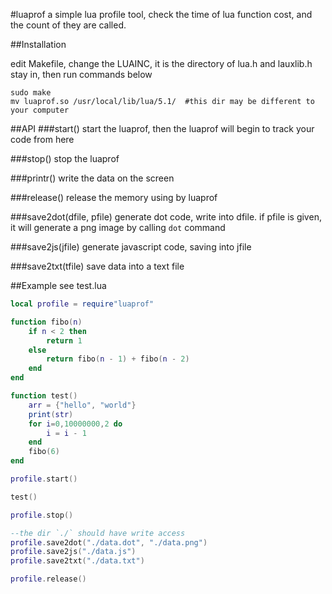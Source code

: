 #luaprof
a simple lua profile tool, check the time of lua function cost, and the count of they are called.

##Installation

edit Makefile, change the LUAINC, it is the directory of lua.h and lauxlib.h stay in,
then run commands below

```shell
sudo make
mv luaprof.so /usr/local/lib/lua/5.1/  #this dir may be different to your computer
```
##API
###start()
start the luaprof, then the luaprof will begin to track your code from here

###stop()
stop the luaprof

###printr()
write the data on the screen

###release()
release the memory using by luaprof

###save2dot(dfile, pfile)
generate dot code, write into dfile. if pfile is given, it will generate a png image by calling `dot` command

###save2js(jfile)
generate javascript code, saving into jfile

###save2txt(tfile)
save data into a text file

##Example
see test.lua

```lua
local profile = require"luaprof"

function fibo(n)
    if n < 2 then
        return 1
    else
        return fibo(n - 1) + fibo(n - 2)
    end
end

function test()
    arr = {"hello", "world"}
    print(str)
    for i=0,10000000,2 do
        i = i - 1
    end
    fibo(6)
end

profile.start()

test()

profile.stop()

--the dir `./` should have write access
profile.save2dot("./data.dot", "./data.png")
profile.save2js("./data.js")
profile.save2txt("./data.txt")

profile.release()
```




